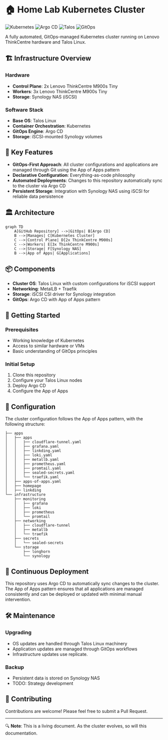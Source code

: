 # 🏠 Home Lab Kubernetes Cluster

![Kubernetes](https://img.shields.io/badge/kubernetes-%23326ce5.svg?style=for-the-badge&logo=kubernetes&logoColor=white)
![Argo CD](https://img.shields.io/badge/argo-EF7B4D.svg?style=for-the-badge&logo=argo&logoColor=white)
![Talos](https://img.shields.io/badge/Talos%20Linux-gray.svg?style=for-the-badge)
![GitOps](https://img.shields.io/badge/GitOps-yellow.svg?style=for-the-badge)

A fully automated, GitOps-managed Kubernetes cluster running on Lenovo ThinkCentre hardware and Talos Linux.

## 🏗️ Infrastructure Overview

### Hardware
- **Control Plane**: 2x Lenovo ThinkCentre M900s Tiny
- **Workers**: 3x Lenovo ThinkCentre M900s Tiny
- **Storage**: Synology NAS (iSCSI)

### Software Stack
- **Base OS**: Talos Linux
- **Container Orchestration**: Kubernetes
- **GitOps Engine**: Argo CD
- **Storage**: iSCSI-mounted Synology volumes

## 🌟 Key Features

- **GitOps-First Approach**: All cluster configurations and applications are managed through Git using the App of Apps pattern
- **Declarative Configuration**: Everything-as-code philosophy
- **Automated Deployments**: Changes to this repository automatically sync to the cluster via Argo CD
- **Persistent Storage**: Integration with Synology NAS using iSCSI for reliable data persistence

## 🏛️ Architecture

```mermaid
graph TD
    A[GitHub Repository] -->|GitOps| B[Argo CD]
    B -->|Manages| C[Kubernetes Cluster]
    C -->|Control Plane| D[2x ThinkCentre M900s]
    C -->|Workers| E[3x ThinkCentre M900s]
    C -->|Storage| F[Synology NAS]
    B -->|App of Apps| G[Applications]
```

## 📦 Components

- **Cluster OS**: Talos Linux with custom configurations for iSCSI support
- **Networking**: MetalLB + Traefik 
- **Storage**: iSCSI CSI driver for Synology integration
- **GitOps**: Argo CD with App of Apps pattern

## 🚀 Getting Started

### Prerequisites
- Working knowledge of Kubernetes
- Access to similar hardware or VMs
- Basic understanding of GitOps principles

### Initial Setup
1. Clone this repository
2. Configure your Talos Linux nodes
3. Deploy Argo CD
4. Configure the App of Apps

## 📝 Configuration

The cluster configuration follows the App of Apps pattern, with the following structure:

```
├── apps
│   ├── apps
│   │   ├── cloudflare-tunnel.yaml
│   │   ├── grafana.yaml
│   │   ├── linkding.yaml
│   │   ├── loki.yaml
│   │   ├── metallb.yaml
│   │   ├── prometheus.yaml
│   │   ├── promtail.yaml
│   │   ├── sealed-secrets.yaml
│   │   └── traefik.yaml
│   ├── apps-of-apps.yaml
│   ├── homepage
│   ├── linkding
└── infrastructure
    ├── monitoring
    │   ├── grafana
    │   ├── loki
    │   ├── prometheus
    │   └── promtail
    ├── networking
    │   ├── cloudflare-tunnel
    │   ├── metallb
    │   └── traefik
    ├── secrets
    │   └── sealed-secrets
    └── storage
        ├── longhorn
        └── synology

```

## 🔄 Continuous Deployment

This repository uses Argo CD to automatically sync changes to the cluster. The App of Apps pattern ensures that all applications are managed consistently and can be deployed or updated with minimal manual intervention.

## 🛠️ Maintenance

### Upgrading
- OS updates are handled through Talos Linux machinery
- Application updates are managed through GitOps workflows
- Infrastructure updates use replicate. 

### Backup
- Persistent data is stored on Synology NAS
- TODO: Strategy development

## 🤝 Contributing

Contributions are welcome! Please feel free to submit a Pull Request.


---

🔍 **Note**: This is a living document. As the cluster evolves, so will this documentation.
